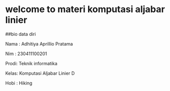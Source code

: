 # welcome to materi komputasi aljabar linier

##bio data diri

Nama : Adhitiya Aprillio Pratama

Nim  : 230411100201

Prodi: Teknik informatika 

Kelas: Komputasi Aljabar Linier D

Hobi : Hiking 

```{tableofcontents}
```
